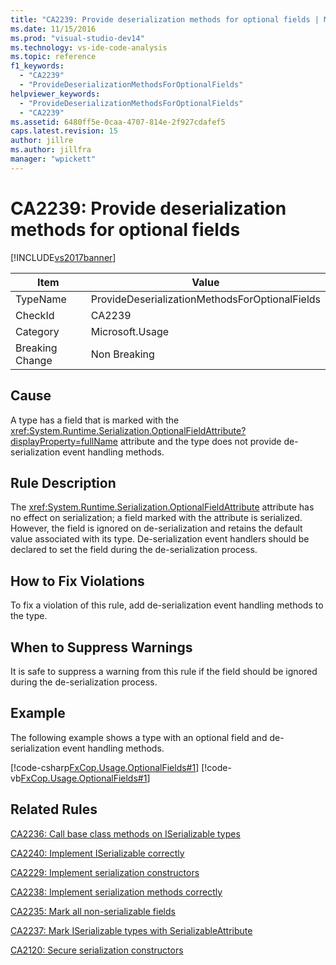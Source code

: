 ```yaml
---
title: "CA2239: Provide deserialization methods for optional fields | Microsoft Docs"
ms.date: 11/15/2016
ms.prod: "visual-studio-dev14"
ms.technology: vs-ide-code-analysis
ms.topic: reference
f1_keywords:
  - "CA2239"
  - "ProvideDeserializationMethodsForOptionalFields"
helpviewer_keywords:
  - "ProvideDeserializationMethodsForOptionalFields"
  - "CA2239"
ms.assetid: 6480ff5e-0caa-4707-814e-2f927cdafef5
caps.latest.revision: 15
author: jillre
ms.author: jillfra
manager: "wpickett"
---
```

# CA2239: Provide deserialization methods for optional fields
[!INCLUDE[vs2017banner](../includes/vs2017banner.md)]

|Item|Value|
|-|-|
|TypeName|ProvideDeserializationMethodsForOptionalFields|
|CheckId|CA2239|
|Category|Microsoft.Usage|
|Breaking Change|Non Breaking|

## Cause
 A type has a field that is marked with the <xref:System.Runtime.Serialization.OptionalFieldAttribute?displayProperty=fullName> attribute and the type does not provide de-serialization event handling methods.

## Rule Description
 The <xref:System.Runtime.Serialization.OptionalFieldAttribute> attribute has no effect on serialization; a field marked with the attribute is serialized. However, the field is ignored on de-serialization and retains the default value associated with its type. De-serialization event handlers should be declared to set the field during the de-serialization process.

## How to Fix Violations
 To fix a violation of this rule, add de-serialization event handling methods to the type.

## When to Suppress Warnings
 It is safe to suppress a warning from this rule if the field should be ignored during the de-serialization process.

## Example
 The following example shows a type with an optional field and de-serialization event handling methods.

 [!code-csharp[FxCop.Usage.OptionalFields#1](../snippets/csharp/VS_Snippets_CodeAnalysis/FxCop.Usage.OptionalFields/cs/FxCop.Usage.OptionalFields.cs#1)]
 [!code-vb[FxCop.Usage.OptionalFields#1](../snippets/visualbasic/VS_Snippets_CodeAnalysis/FxCop.Usage.OptionalFields/vb/FxCop.Usage.OptionalFields.vb#1)]

## Related Rules
 [CA2236: Call base class methods on ISerializable types](../code-quality/ca2236-call-base-class-methods-on-iserializable-types.md)

 [CA2240: Implement ISerializable correctly](../code-quality/ca2240-implement-iserializable-correctly.md)

 [CA2229: Implement serialization constructors](../code-quality/ca2229-implement-serialization-constructors.md)

 [CA2238: Implement serialization methods correctly](../code-quality/ca2238-implement-serialization-methods-correctly.md)

 [CA2235: Mark all non-serializable fields](../code-quality/ca2235-mark-all-non-serializable-fields.md)

 [CA2237: Mark ISerializable types with SerializableAttribute](../code-quality/ca2237-mark-iserializable-types-with-serializableattribute.md)

 [CA2120: Secure serialization constructors](../code-quality/ca2120-secure-serialization-constructors.md)
